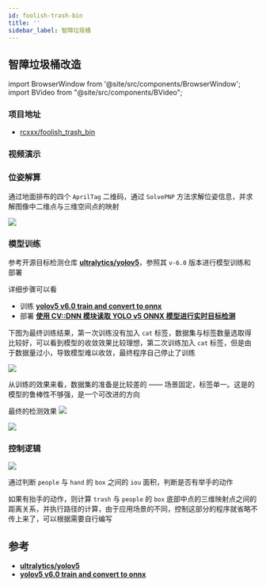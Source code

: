 ```yaml
---
id: foolish-trash-bin
title: ''
sidebar_label: 智障垃圾桶
---
```


## 智障垃圾桶改造

import BrowserWindow from '@site/src/components/BrowserWindow';
import BVideo from "@site/src/components/BVideo";

<BrowserWindow>

### 项目地址
- [rcxxx/foolish_trash_bin](https://github.com/rcxxx/foolish_trash_bin)

### 视频演示

<BVideo src="//player.bilibili.com/player.html?aid=343664483&bvid=BV1L94y1X74Y&cid=780772765&page=1" bsrc="https://www.bilibili.com/video/BV1L94y1X74Y"/>

</BrowserWindow>

### 位姿解算

通过地面排布的四个 `AprilTag` 二维码，通过 `SolvePNP` 方法求解位姿信息，并求解图像中二维点与三维空间点的映射

![](https://pictures-1304295136.cos.ap-guangzhou.myqcloud.com/screenshot/foolish-trash-bin/trash-solve-pnp.png)


### 模型训练

参考开源目标检测仓库 **[ultralytics/yolov5](https://github.com/ultralytics/yolov5)**，参照其 `v-6.0` 版本进行模型训练和部署

详细步骤可以看
- 训练 **[yolov5 v6.0 train and convert to onnx](https://sinnammanyo.cn/personal-site/docs/computer/cv/ml-dl/yolo/yolov5-6.0-train)**
- 部署 **[使用 CV::DNN 模块读取 YOLO v5 ONNX 模型进行实时目标检测](https://sinnammanyo.cn/personal-site/docs/computer/cv/opencv/dnn/opencv-dnn-yolov5-6-0)**

下图为最终训练结果，第一次训练没有加入 `cat` 标签，数据集与标签数量选取得比较好，可以看到模型的收敛效果比较理想，第二次训练加入 `cat` 标签，但是由于数据量过小，导致模型难以收敛，最终程序自己停止了训练

![](https://pictures-1304295136.cos.ap-guangzhou.myqcloud.com/screenshot/foolish-trash-bin/trash-yolov5-train.png)

从训练的效果来看，数据集的准备是比较差的 —— 场景固定，标签单一。这是的模型的鲁棒性不够强，是一个可改进的方向

最终的检测效果
![](https://pictures-1304295136.cos.ap-guangzhou.myqcloud.com/screenshot/foolish-trash-bin/trash-yolo-detect.png)

![](https://pictures-1304295136.cos.ap-guangzhou.myqcloud.com/screenshot/foolish-trash-bin/trash-yolo-detect-02.png)


### 控制逻辑

![](https://pictures-1304295136.cos.ap-guangzhou.myqcloud.com/screenshot/foolish-trash-bin/trash-program-logic.png)

通过判断 `people` 与 `hand` 的 `box` 之间的 `iou` 面积，判断是否有举手的动作

如果有抬手的动作，则计算 `trash` 与 `people` 的 `box` 底部中点的三维映射点之间的距离关系，并执行路径的计算，由于应用场景的不同，控制这部分的程序就省略不传上来了，可以根据需要自行编写




## 参考
- **[ultralytics/yolov5](https://github.com/ultralytics/yolov5)**
- **[yolov5 v6.0 train and convert to onnx](https://sinnammanyo.cn/personal-site/docs/computer/cv/ml-dl/yolo/yolov5-6.0-train)**
